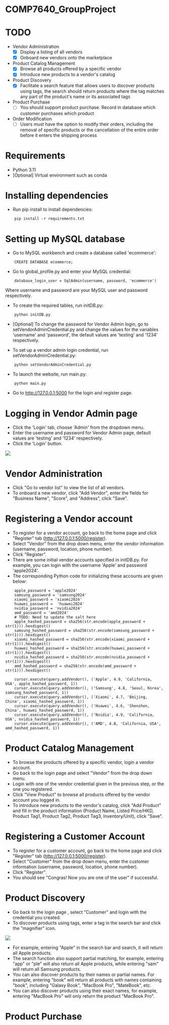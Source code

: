 # COMP7640_GroupProject
 
# TODO

- Vendor Administration
    - [x] Display a listing of all vendors
    - [x] Onboard new vendors onto the marketplace
- Product Catalog Management
    - [x] Browse all products offered by a specific vendor
    - [x] Introduce new products to a vendor's catalog
- Product Discovery
    - [x] Facilitate a search feature that allows users to discover products using tags,
    the search should return products where the tag matches any part of the product's name or its associated tags
- Product Purchase
    - [ ] You should support product purchase. Record in database which customer purchases which product
- Order Modification
    - [ ] Users must have the option to modify their orders, including the removal of specific products or the cancellation of the entire order before it enters the shipping process
	
# Requirements
- Python 3.11
- [Optional] Virtual environment such as conda
# Installing dependencies
- Run pip install to install dependencies:
```
	pip install -r requirements.txt
```

# Setting up MySQL database	
- Go to MySQL workbench and create a database called 'ecommerce':
```
	CREATE DATABASE ecommerce;
```

- Go to global_profile.py and enter your MySQL credential:
```
	database_login_user = SqlAdmin(username, password, 'ecommerce')
```
Where username and password are your MySQL user and password respectively.

- To create the required tables, run initDB.py:
```
	python initDB.py
```

- [Optional] To change the password for Vendor Admin login, go to setVendorAdminCredential.py and change the values for the variables 'username' and 'password', the default values are 'testing' and '1234' respectively.
 
- To set up a vendor admin login credential, run setVendorAdminCredential.py:
```
	python setVendorAdminCredential.py
```
- To launch the website, run main.py:
```
	python main.py
```

- Go to http://127.0.0.1:5000 for the login and register page.

# Logging in Vendor Admin page
- Click the 'Login' tab, choose 'Admin' from the dropdown menu.
- Enter the username and password for Vendor Admin page, default values are 'testing' and '1234' respectively.
- Click the 'Login' button.

![](/img/admin_login.JPG)

# Vendor Administration
- Click "Go to vendor list" to view the list of all vendors.
- To onboard a new vendor, click "Add Vendor", enter the fields for "Business Name", "Score", and "Address", click "Save".



# Registering a Vendor account
- To register for a vendor account, go back to the home page and click "Register" tab (http://127.0.0.1:5000/register).
- Select "Vendor" from the drop down menu, enter the vendor information (username, password, location, phone number).
- Click "Register".
- There are some initial vendor accounts specified in initDB.py. For example, you can login with the username 'Apple' and password 'apple2024'.
- The corresponding Python code for initializing these accounts are given below:
```
    apple_password = 'apple2024'
    samsung_password = 'samsung2024'
    xiaomi_password = 'xiaomi2024'
    huawei_password =  'huawei2024'
    nvidia_password = 'nvidia2024'
    amd_password = 'amd2024'
    # TODO: Need to update the salt here
    apple_hashed_password = sha256(str.encode(apple_password + str(1))).hexdigest()
    samsung_hashed_password = sha256(str.encode(samsung_password + str(1))).hexdigest()
    xiaomi_hashed_password = sha256(str.encode(xiaomi_password + str(1))).hexdigest()
    huawei_hashed_password = sha256(str.encode(huawei_password + str(1))).hexdigest()
    nvidia_hashed_password = sha256(str.encode(nvidia_password + str(1))).hexdigest()
    amd_hashed_password = sha256(str.encode(amd_password + str(1))).hexdigest()

    cursor.execute(query.addVendor(), ('Apple', 4.9, 'California, USA', apple_hashed_password, 1))
    cursor.execute(query.addVendor(), ('Samsung', 4.8, 'Seoul, Korea', samsung_hashed_password, 1))
    cursor.execute(query.addVendor(), ('Xiaomi', 4.7, 'Beijing, China', xiaomi_hashed_password, 1))
    cursor.execute(query.addVendor(), ('Huawei', 4.6, 'Shenzhen, China', huawei_hashed_password, 1))
    cursor.execute(query.addVendor(), ('Nvidia', 4.9, 'California, USA', nvidia_hashed_password, 1))
    cursor.execute(query.addVendor(), ('AMD', 4.8, 'California, USA', amd_hashed_password, 1))
```

# Product Catalog Management
- To browse the products offered by a specific vendor, login a vendor account.
- Go back to the login page and select "Vendor" from the drop down menu.
- Login with one of the vendor credential given in the previous step, or the one you registered. 
- Click "View Product" to browse all products offered by the vendor account you logged in.
- To introduce new products to the vendor's catalog, click "Add Product" and fill in the product information 
(Product Name, Listed Price/HKD, Product Tag1, Product Tag2, Product Tag3, Inventory/Unit), click "Save".
 
# Registering a Customer Account
- To register for a customer account, go back to the home page and click "Register" tab (http://127.0.0.1:5000/register).
- Select "Customer" from the drop down menu, enter the customer information (username, password, location, phone number).
- Click "Register".
- You should see "Congras! Now you are one of the user" if successful.

# Product Discovery
- Go back to the login page , select "Customer" and login with the credential you created.
- To discover products using tags, enter a tag in the search bar and click the "magnifier" icon.

![](/img/search.JPG)

- For example, entering "Apple" in the search bar and search, it will return all Apple products.
- The search function also support partial matching, for example, entering "app" or "ple" will also return
all Apple products, while entering "sam" will return all Samsung products.
- You can also discover products by their names or partial names. For example, entering "book" will return all products
with names containing "book", including "Galaxy Book", "MacBook Pro", "MateBook", etc. 
- You can also discover products using their exact names, for example, entering "MacBook Pro" will only return the product "MacBook Pro".


# Product Purchase


